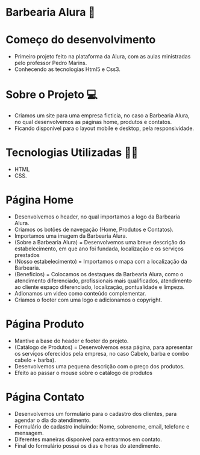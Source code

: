 # Barbearia Alura 👋 <a name="id01"></a>
# Começo do desenvolvimento <a name="id02"></a>
- Primeiro projeto feito na plataforma da Alura, com as aulas ministradas pelo professor Pedro Marins.
- Conhecendo as tecnologias Html5 e Css3.

# Sobre o Projeto 💻 <a name="id02"></a>
- Criamos um site para uma empresa ficticia, no caso a Barbearia Alura, no qual desenvolvemos as páginas home, produtos e contatos. 
- Ficando disponivel para o layout mobile e desktop, pela responsividade. 

# Tecnologias Utilizadas 👩‍💻<a name="id02"></a>
- HTML 
- CSS.

# Página Home <a name="id02"></a>
- Desenvolvemos o header, no qual importamos a logo da Barbearia Alura.
- Criamos os botões de navegação (Home, Produtos e Contatos).
- Importamos uma imagem da Barbearia Alura.
- (Sobre a Barbearia Alura) = Desenvolvemos uma breve descrição do estabelecimento, em que ano foi fundada, localização e os serviços prestados
- (Nosso estabelecimento) = Importamos o mapa com a localização da Barbearia.
- (Beneficios) = Colocamos os destaques da Barbearia Alura, como o atendimento diferenciado, profissionais mais qualificados, atendimento ao cliente espaço diferenciado, localização, pontualidade e limpeza.
- Adionamos um video como conteúdo complementar.
- Criamos o footer com uma logo e adicionamos o copyright.

# Página Produto  <a name="id02"></a>
- Mantive a base do header e footer do projeto.
- (Catálogo de Produtos) = Desenvolvemos essa página, para apresentar os serviços oferecidos pela empresa, no caso Cabelo, barba e combo cabelo + barba).
- Desenvolvemos uma pequena descrição com o preço dos produtos.
- Efeito ao passar o mouse sobre o catálogo de produtos 

# Página Contato  <a name="id02"></a> 
- Desenvolvemos um formulário para o cadastro dos clientes, para agendar o dia do atendimento.
- Formulário de cadastro incluindo: Nome, sobrenome, email, telefone e mensagem.
- Diferentes maneiras disponivel para entrarmos em contato.
- Final do formulário possui os dias e horas do atendimento.

